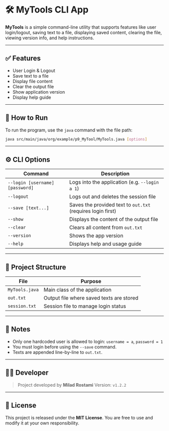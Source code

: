 # 🛠️ MyTools CLI App

**MyTools** is a simple command-line utility that supports features like user login/logout, saving text to a file, displaying saved content, clearing the file, viewing version info, and help instructions.

---

## ✅ Features

- User Login & Logout
- Save text to a file
- Display file content
- Clear the output file
- Show application version
- Display help guide

---

## 🚀 How to Run

To run the program, use the `java` command with the file path:

```bash
java src/main/java/org/example/p9_MyTool/MyTools.java [options]
````

---

## ⚙️ CLI Options

| Command                         | Description                                                 |
| ------------------------------- | ----------------------------------------------------------- |
| `--login [username] [password]` | Logs into the application (e.g. `--login a 1`)              |
| `--logout`                      | Logs out and deletes the session file                       |
| `--save [text...]`              | Saves the provided text to `out.txt` (requires login first) |
| `--show`                        | Displays the content of the output file                     |
| `--clear`                       | Clears all content from `out.txt`                           |
| `--version`                     | Shows the app version                                       |
| `--help`                        | Displays help and usage guide                               |

---

## 📂 Project Structure

| File           | Purpose                                  |
| -------------- | ---------------------------------------- |
| `MyTools.java` | Main class of the application            |
| `out.txt`      | Output file where saved texts are stored |
| `session.txt`  | Session file to manage login status      |

---

## 📌 Notes

* Only one hardcoded user is allowed to login: `username = a`, `password = 1`
* You must login before using the `--save` command.
* Texts are appended line-by-line to `out.txt`.

---

## 👨‍💻 Developer

> Project developed by **Milad Rostami**
> Version: `v1.2.2`

---

## 📜 License

This project is released under the **MIT License**. You are free to use and modify it at your own responsibility.

```

